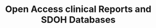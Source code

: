 ---
layout: page
title: Open Access clinical Reports and SDOH Databases
description: Creating a comprehensive open-access database that combines ICU reports with social determinants data, enhancing AI-driven clinical decision-making and understanding of non-clinical factors in critical care.
img: #assets/img/7.jpg
#redirect: https://unsplash.com
importance: 1 #3
category: work
---